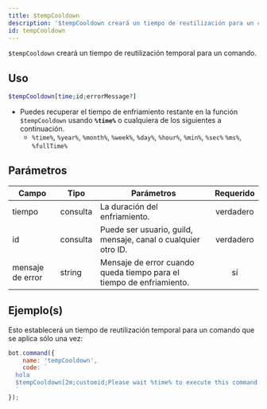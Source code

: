 ```yaml
---
title: $tempCooldown
description: '$tempCooldown creará un tiempo de reutilización para un comando.'
id: tempCooldown
---
```


`$tempCooldown` creará un tiempo de reutilización temporal para un comando.

## Uso

```php
$tempCooldown[time;id;errorMessage?]
```

* Puedes recuperar el tiempo de enfriamiento restante en la función `$tempCooldown` usando **`%time%`** o cualquiera de los siguientes a continuación.
    * `%time%`, `%year%`, `%month%`, `%week%`, `%day%`, `%hour%`, `%min%`, `%sec%` `%ms%`, `%fullTime%`

## Parámetros

| Campo            | Tipo     | Parámetros                                                           | Requerido |
| ---------------- | -------- | -------------------------------------------------------------------- |:---------:|
| tiempo           | consulta | La duración del enfriamiento.                                        | verdadero |
| id               | consulta | Puede ser usuario, guild, mensaje, canal o cualquier otro ID.        | verdadero |
| mensaje de error | string   | Mensaje de error cuando queda tiempo para el tiempo de enfriamiento. |    sí     |

## Ejemplo(s)

Esto establecerá un tiempo de reutilización temporal para un comando que se aplica sólo una vez:

```javascript
bot.command({
    name: 'tempCooldown',
    code: `
  hola
  $tempCooldown[2m;customid;Please wait %time% to execute this command again.]
  `
});
```
